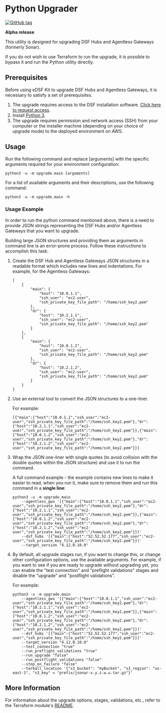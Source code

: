 # Python Upgrader
[![GitHub tag](https://img.shields.io/github/v/tag/imperva/dsfkit.svg)](https://github.com/imperva/dsfkit/tags)

**Alpha release**

This utility is designed for upgrading DSF Hubs and Agentless Gateways (formerly Sonar).

If you do not wish to use Terraform to run the upgrade, it is possible to bypass it and run the Python utility directly. 

## Prerequisites

Before using eDSF Kit to upgrade DSF Hubs and Agentless Gateways, it is necessary to satisfy a set of prerequisites.

1. The upgrade requires access to the DSF installation software. [Click here to request access](https://docs.google.com/document/d/1Ci7sghwflPsfiEb7CH79z1bNI74x_lsChE5w_cG4rMs).
2. Install [Python 3](https://www.python.org).
3. The upgrade requires permission and network access (SSH) from your computer or the installer machine (depending on your choice of upgrade mode) to the deployed environment on AWS.


## Usage

Run the following command and replace [arguments] with the specific arguments required 
for your environment configuration:

`python3 -u -m upgrade.main [arguments]`

For a list of available arguments and their descriptions, use the following command:

`python3 -u -m upgrade.main -h`

### Usage Example

In order to run the python command mentioned above, there is a need to provide JSON strings representing the DSF Hubs 
and/or Agentless Gateways that you want to upgrade.

Building large JSON structures and providing them as arguments in command line is an error-prone process. Follow these 
instructions to accomplish this task:

1. Create the DSF Hub and Agentless Gateways JSON structures in a readable format which includes new lines and indentations.
   For example, for the Agentless Gateways:

   ```
   [
       {
           "main": {
               "host": "10.0.1.1", 
               "ssh_user": "ec2-user", 
               "ssh_private_key_file_path": "/home/ssh_key2.pem"
           }, 
           "dr": {
               "host": "10.2.1.1", 
               "ssh_user": "ec2-user", 
               "ssh_private_key_file_path": "/home/ssh_key2.pem"
           }
       }, 
       {
           "main": {
               "host": "10.0.1.2", 
               "ssh_user": "ec2-user", 
               "ssh_private_key_file_path": "/home/ssh_key2.pem"
           }, 
           "dr": {
               "host": "10.2.1.2", 
               "ssh_user": "ec2-user", 
               "ssh_private_key_file_path": "/home/ssh_key2.pem"
           }
       }
   ]
   ```

2. Use an external tool to convert the JSON structures to a one-liner.
   
   For example:

   ```
   [{"main":{"host":"10.0.1.1","ssh_user":"ec2-user","ssh_private_key_file_path":"/home/ssh_key2.pem"},"dr":{"host":"10.2.1.1","ssh_user":"ec2-user","ssh_private_key_file_path":"/home/ssh_key2.pem"}},{"main":{"host":"10.0.1.2","ssh_user":"ec2-user","ssh_private_key_file_path":"/home/ssh_key2.pem"},"dr":{"host":"10.2.1.2","ssh_user":"ec2-user","ssh_private_key_file_path":"/home/ssh_key2.pem"}}]
   ```
   
3. Wrap the JSON one-liner with single quotes (to avoid collision with the double quotes within the JSON structure) and use it
   to run the command. 

   A full command example - the example contains new lines to make it easier to read, when you run it, make sure to remove them and run
   this command in a **single line**:

   ```
   python3 -u -m upgrade.main 
       --agentless_gws '[{"main":{"host":"10.0.1.1","ssh_user":"ec2-user","ssh_private_key_file_path":"/home/ssh_key2.pem"},"dr":{"host":"10.2.1.1","ssh_user":"ec2-user","ssh_private_key_file_path":"/home/ssh_key2.pem"}},{"main":{"host":"10.0.1.2","ssh_user":"ec2-user","ssh_private_key_file_path":"/home/ssh_key2.pem"},"dr":{"host":"10.2.1.2","ssh_user":"ec2-user","ssh_private_key_file_path":"/home/ssh_key2.pem"}}]' 
       --dsf_hubs '[{"main":{"host":"52.52.52.177","ssh_user":"ec2-user","ssh_private_key_file_path":"/home/ssh_key2.pem"}}]' 
       --target_version "4.12.0.10.0"
   ```

4. By default, all upgrade stages run, if you want to change this, or change other configuration options, use the available arguments. 
   For example, if you want to see if you are ready to upgrade without upgrading yet, you can enable the "test connection" 
   and "preflight validations" stages and disable the "upgrade" and "postflight validations".
   
   For example:

   ```
   python3 -u -m upgrade.main 
       --agentless_gws '[{"main":{"host":"10.0.1.1","ssh_user":"ec2-user","ssh_private_key_file_path":"/home/ssh_key2.pem"},"dr":{"host":"10.2.1.1","ssh_user":"ec2-user","ssh_private_key_file_path":"/home/ssh_key2.pem"}},{"main":{"host":"10.0.1.2","ssh_user":"ec2-user","ssh_private_key_file_path":"/home/ssh_key2.pem"},"dr":{"host":"10.2.1.2","ssh_user":"ec2-user","ssh_private_key_file_path":"/home/ssh_key2.pem"}}]' 
       --dsf_hubs '[{"main":{"host":"52.52.52.177","ssh_user":"ec2-user","ssh_private_key_file_path":"/home/ssh_key2.pem"}}]' 
       --target_version "4.12.0.10.0"
       --test_connection "true"
       --run_preflight_validations "true"
       --run_upgrade "false"
       --run_postflight_validations "false"
       --stop_on_failure "false"
       --tarball_location '{"s3_bucket": "myBucket", "s3_region": "us-east-1", "s3_key" = "prefix/jsonar-x.y.z.w.u.tar.gz"}'
   ``` 

## More Information

For information about the upgrade options, stages, validations, etc., refer to the Terraform module's [README](https://github.com/imperva/dsfkit/blob/master/modules/aws/sonar-upgrader/README.md).